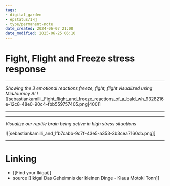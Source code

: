 ```yaml
---
tags: 
- digital_garden
- epstatus/1-🌱
- type/permanent-note
date_created: 2024-06-07 21:08
date_modified: 2025-06-25 06:10
---
```

# Fight, Flight and Freeze stress response

***

*Showing the 3 emotional reactions freeze, fight, flight visualized using MidJourney AI*
![[sebastiankamilli_Fight_flight_and_freeze_reactions_of_a_bald_wh_9328216e-12c8-48e0-90c4-fbb559757405.png|400]]

***

***

*Visualize our reptile brain being active in high stress situations*

![[sebastiankamilli_and_1fb7cabb-9c7f-43e5-a353-3b3cea7160cb.png]]

***

# Linking

+ [[Find your Ikigai]] 
+ source [[Ikigai Das Geheimnis der kleinen Dinge - Klaus Motoki Tonn]]
